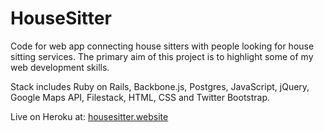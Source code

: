 HouseSitter
===========

Code for web app connecting house sitters with people looking for house sitting services. The primary aim of this project is to highlight some of my web development skills.

Stack includes Ruby on Rails, Backbone.js, Postgres, JavaScript, jQuery, Google Maps API, Filestack, HTML, CSS and Twitter Bootstrap.

Live on Heroku at: [housesitter.website](http://www.housesitter.website)
